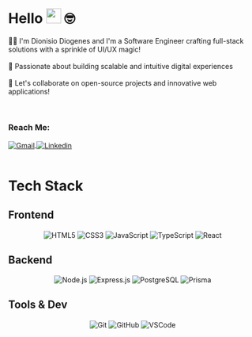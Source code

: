 # Hello <img src="https://media.giphy.com/media/hvRJCLFzcasrR4ia7z/giphy.gif" width="30"> 🤓

👨‍💻 I'm Dionisio Diogenes and I'm a Software Engineer crafting full-stack solutions with a sprinkle of UI/UX magic!<br/><br/>
🔧 Passionate about building scalable and intuitive digital experiences<br/><br/>
🤝 Let's collaborate on open-source projects and innovative web applications!

<br/>

### Reach Me:
<div>
<a href="dionisiodiogenesmacedo@gmail.com" target="_blank">
 <img align="center" src="https://img.shields.io/badge/Gmail-D14836?style=for-the-badge&logo=gmail&logoColor=white" alt="Gmail"/>
</a>

<a href="https://www.linkedin.com/in/dionisiodiogenes/" target="_blank">
 <img align="center" src="https://img.shields.io/badge/LinkedIn-0077B5?style=for-the-badge&logo=linkedin&logoColor=white" alt="Linkedin"/>
</a>

</div>

<br/>

# Tech Stack

## Frontend
<div align="center">
  <img align="center" alt="HTML5" src="https://img.shields.io/badge/HTML5-E34F26?style=for-the-badge&logo=html5&logoColor=white">
  <img align="center" alt="CSS3" src="https://img.shields.io/badge/CSS3-1572B6?style=for-the-badge&logo=css3&logoColor=white">
  <img align="center" alt="JavaScript" src="https://img.shields.io/badge/JavaScript-F7DF1E?style=for-the-badge&logo=javascript&logoColor=white">
  <img align="center" alt="TypeScript" src="https://img.shields.io/badge/TypeScript-007ACC?style=for-the-badge&logo=typescript&logoColor=white">
  <img align="center" alt="React" src="https://img.shields.io/badge/React-20232A?style=for-the-badge&logo=react&logoColor=61DAFB">
</div>

## Backend
<div align="center">
  <img align="center" alt="Node.js" src="https://img.shields.io/badge/Node.js-43853D?style=for-the-badge&logo=node.js&logoColor=white">
  <img align="center" alt="Express.js" src="https://img.shields.io/badge/Express.js-%23404D59.svg?style=for-the-badge&logo=express&logoColor=white">
  <img align="center" alt="PostgreSQL" src="https://img.shields.io/badge/PostgreSQL-336791?style=for-the-badge&logo=postgresql&logoColor=white">
  <img align="center" alt="Prisma" src="https://img.shields.io/badge/Prisma-2C7485?style=for-the-badge&logo=prisma&logoColor=white">
</div>

## Tools & Dev
<div align="center">
  <img align="center" alt="Git" src="https://img.shields.io/badge/Git-F05032?style=for-the-badge&logo=git&logoColor=white">
  <img align="center" alt="GitHub" src="https://img.shields.io/badge/GitHub-181717?style=for-the-badge&logo=github&logoColor=white">
  <img align="center" alt="VSCode" src="https://img.shields.io/badge/VS_Code-007ACC?style=for-the-badge&logo=visual-studio-code&logoColor=white">
</div>
